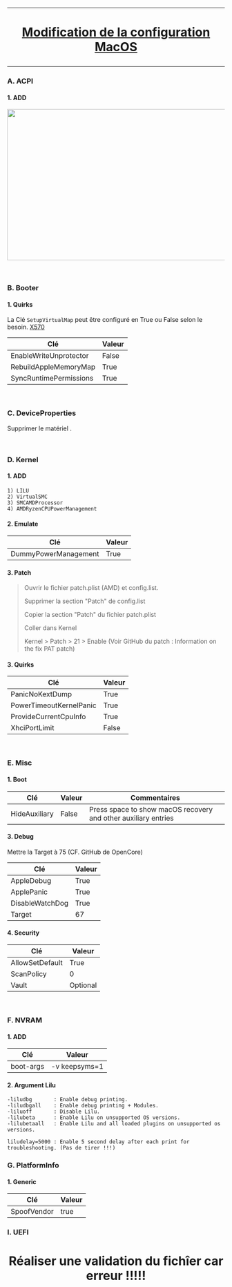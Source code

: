 --------------------------------------------------------------------------------------------------------------------------------------------------------------------------------
# <p align='center'> [Modification de la configuration MacOS](https://dortania.github.io/OpenCore-Install-Guide/AMD/zen.html#starting-point) </p>

--------------------------------------------------------------------------------------------------------------------------------------------------------------------------------

### A. ACPI
#### 1. ADD
<p align='center'> <img width="855" height="350" src=https://github.com/user-attachments/assets/a370413f-cb33-4d4b-894e-43f5527eb11a /> </p>

<br />

### B. Booter
#### 1. Quirks
La Clé `SetupVirtualMap` peut être configuré en True ou False selon le besoin. [X570](https://dortania.github.io/OpenCore-Install-Guide/AMD/zen.html#booter)

| Clé                     | Valeur |
| ----------------------- | ------ |
| EnableWriteUnprotector  | False  |
| RebuildAppleMemoryMap   | True   |
| SyncRuntimePermissions  | True   |

<br />

### C. DeviceProperties
Supprimer le matériel .

<br />

### D. Kernel
#### 1. ADD
```
1) LILU
2) VirtualSMC
3) SMCAMDProcessor 
4) AMDRyzenCPUPowerManagement
```

#### 2. Emulate
| Clé                     | Valeur |
| ----------------------- | ------ |
| DummyPowerManagement    | True   |

#### 3. Patch
> Ouvrir le fichier patch.plist (AMD) et config.list.
>
> Supprimer la section "Patch" de config.list
>
> Copier la section "Patch" du fichier patch.plist
>
> Coller dans Kernel
>
> Kernel > Patch > 21 > Enable (Voir GitHub du patch : Information on the fix PAT patch)

#### 3. Quirks
| Clé                     | Valeur |
| ----------------------- | ------ |
| PanicNoKextDump         | True   |
| PowerTimeoutKernelPanic | True   |
| ProvideCurrentCpuInfo   | True   |
| XhciPortLimit           | False  |


<br />

### E. Misc
#### 1. Boot
| Clé                     | Valeur | Commentaires                                                   |
| ----------------------- | ------ | -------------------------------------------------------------- |
| HideAuxiliary           | False  | Press space to show macOS recovery and other auxiliary entries |

#### 3. Debug
Mettre la Target à 75 (CF. GitHub de OpenCore)

| Clé                     | Valeur |
| ----------------------- | ------ |
| AppleDebug              | True   |
| ApplePanic              | True   |
| DisableWatchDog         | True   |
| Target                  | 67     |


#### 4. Security

| Clé                     | Valeur   |
| ----------------------- | -------- |
| AllowSetDefault         | True     |
| ScanPolicy              | 0        |
| Vault                   | Optional |

<br />


### F. NVRAM
#### 1. ADD 
| Clé                     | Valeur                                 |
| ----------------------- | -------------------------------------- |
| boot-args       	      | -v keepsyms=1                          |

#### 2. Argument Lilu
```
-liludbg       : Enable debug printing.
-liludbgall    : Enable debug printing + Modules.
-liluoff       : Disable Lilu.
-lilubeta      : Enable Lilu on unsupported OS versions.
-lilubetaall   : Enable Lilu and all loaded plugins on unsupported os versions.

liludelay=5000 : Enable 5 second delay after each print for troubleshooting. (Pas de tirer !!!)
```




### G. PlatformInfo
#### 1. Generic
| Clé                     | Valeur |
| ----------------------- | ------ |
| SpoofVendor      	      | true   |




### I. UEFI


# <p align='center'> Réaliser une validation du fichîer car erreur !!!!! </p>
